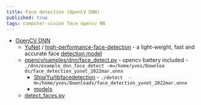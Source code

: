 ```yaml
---
title: Face detection (OpenCV DNN)
published: true
tags: computer-vision face opencv NN
---
```

- [OpenCV DNN](https://pyimagesearch.com/2018/02/26/face-detection-with-opencv-and-deep-learning/)
	- [YuNet](https://github.com/opencv/opencv_zoo/tree/master/models/face_detection_yunet)  / [high-performance-face-detection](https://medium.com/@silkworm/yunet-ultra-high-performance-face-detection-in-opencv-a-good-solution-for-real-time-poc-b01063e251d5) - a light-weight, fast and accurate face [detection model](https://github.com/opencv/opencv_zoo/tree/master/models/face_detection_yunet)
    - [opencv/samples/dnn/face_detect.py](https://github.com/opencv/opencv/blob/4.x/samples/dnn/face_detect.py) - opencv battery included - `./dnn/example_dnn_face_detect -m=/home/yves/Downloa
ds/face_detection_yunet_2022mar.onnx`
		- [ ShiqiYu/libfacedetection](https://github.com/ShiqiYu/libfacedetection) - `./detect  -m=/home/yves/Downloads/face_detection_yunet_2022mar.onnx`
		- [models](https://github.com/opencv/opencv/blob/4.x/samples/dnn/models.yml)
	- [detect_faces.py](https://github.com/sr6033/face-detection-with-OpenCV-and-DNN/blob/master/detect_faces.py)
